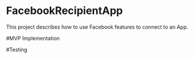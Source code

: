# FacebookRecipientApp
This project describes how to use Facebook features to connect to an App.

#MVP Implementation

#Testing
